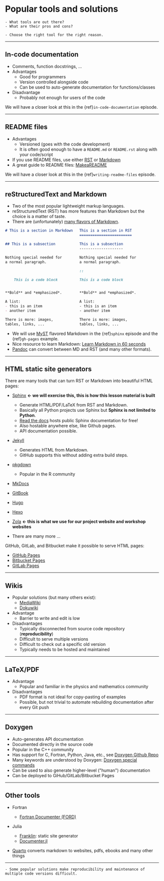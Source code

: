 # Popular tools and solutions

```{questions}
- What tools are out there?
- What are their pros and cons?
```

```{objectives}
- Choose the right tool for the right reason.
```

---

## In-code documentation

- Comments, function docstrings, ...
- Advantages
  - Good for programmers
  - Version controlled alongside code
  - Can be used to auto-generate documentation for functions/classes
- Disadvantage
  - Probably not enough for users of the code

We will have a closer look at this in the {ref}`in-code-documentation` episode.

---

## README files

- Advantages
  - Versioned (goes with the code development)
  - It is often good enough to have a `README.md` or `README.rst` along with your code/script
- If you use README files, use either
  [RST](http://docutils.sourceforge.net/rst.html) or
  [Markdown](https://commonmark.org/help/)
- A great guide to README files: [MakeaREADME](https://www.makeareadme.com/)

We will have a closer look at this in the {ref}`writing-readme-files` episode.

---

## reStructuredText and Markdown

- Two of the most popular lightweight markup languages.
- reStructuredText (RST) has more features than Markdown but the choice is a matter of taste.
- There are (unfortunately) [many flavors of Markdown](https://github.com/jgm/CommonMark/wiki/Markdown-Flavors).

```markdown
# This is a section in Markdown   This is a section in RST
                                  ========================

## This is a subsection           This is a subsection
                                  --------------------

Nothing special needed for        Nothing special needed for
a normal paragraph.               a normal paragraph.

                                  ::

    This is a code block          This is a code block


**Bold** and *emphasized*.        **Bold** and *emphasized*.

A list:                           A list:
- this is an item                 - this is an item
- another item                    - another item

There is more: images,            There is more: images,
tables, links, ...                tables, links, ...
```

- We will use [MyST](https://myst-parser.readthedocs.io/en/latest/)
  flavored Markdown in the {ref}`sphinx` episode and the
  {ref}`gh-pages` example.
- Nice resource to learn Markdown: [Learn Markdown in 60 seconds](http://commonmark.org/help/)
- [Pandoc](https://pandoc.org/) can convert between MD and RST (and many other formats).

---

## HTML static site generators

There are many tools that can turn RST or Markdown into beautiful HTML pages:

- [Sphinx](http://sphinx-doc.org) **← we will exercise this, this is how this lesson material is built**
  - Generate HTML/PDF/LaTeX from RST and Markdown.
  - Basically all Python projects use Sphinx but **Sphinx is not limited to Python**.
  - [Read the docs](http://readthedocs.org)
    hosts public Sphinx documentation for free!
  - Also hostable anywhere else, like Github pages.
  - API documentation possible.

- [Jekyll](https://jekyllrb.com)
  - Generates HTML from Markdown.
  - GitHub supports this without adding extra build steps.

- [pkgdown](https://pkgdown.r-lib.org/)
  - Popular in the R community

- [MkDocs](https://www.mkdocs.org/)
- [GitBook](https://www.gitbook.com/)
- [Hugo](https://gohugo.io)
- [Hexo](https://hexo.io)
- [Zola](https://www.getzola.org/) **<- this is what we use for our project website and workshop websites**
- There are many more ...

GitHub, GitLab, and Bitbucket make it possible to serve HTML pages:
- [GitHub Pages](https://pages.github.com)
- [Bitbucket Pages](https://pages.bitbucket.io/)
- [GitLab Pages](https://pages.gitlab.io)

---

## Wikis

- Popular solutions (but many others exist):
  - [MediaWiki](https://www.mediawiki.org)
  - [Dokuwiki](https://www.dokuwiki.org)
- Advantage
  - Barrier to write and edit is low
- Disadvantages
  - Typically disconnected from source code repository (**reproducibility**)
  - Difficult to serve multiple versions
  - Difficult to check out a specific old version
  - Typically needs to be hosted and maintained

---

## LaTeX/PDF

- Advantage
  - Popular and familiar in the physics and mathematics community
- Disadvantages
  - PDF format is not ideal for copy-pasting of examples
  - Possible, but not trivial to automate rebuilding documentation after every Git push

---

## Doxygen

- Auto-generates API documentation
- Documented directly in the source code
- Popular in the C++ community
- Has support for C, Fortran, Python, Java, etc.,
  see [Doxygen Github Repo](https://github.com/doxygen/doxygen)
- Many keywords are understood by Doxygen:
  [Doxygen special commands](http://www.doxygen.nl/manual/commands.html)
- Can be used to also generate higher-level ("human") documentation
- Can be deployed to GiHub/GitLab/Bitbucket Pages

---

## Other tools

- Fortran
  - [Fortran Documenter (FORD)](https://github.com/Fortran-FOSS-Programmers/ford)

- Julia
  - [Franklin](https://franklinjl.org/): static site generator
  - [Documenter.jl](https://juliadocs.github.io/Documenter.jl/stable/)

- [Quarto](https://quarto.org/) converts markdown to websites, pdfs, ebooks and many other things

---

```{keypoints}
- Some popular solutions make reproducibility and maintenance of multiple code versions difficult.
```
